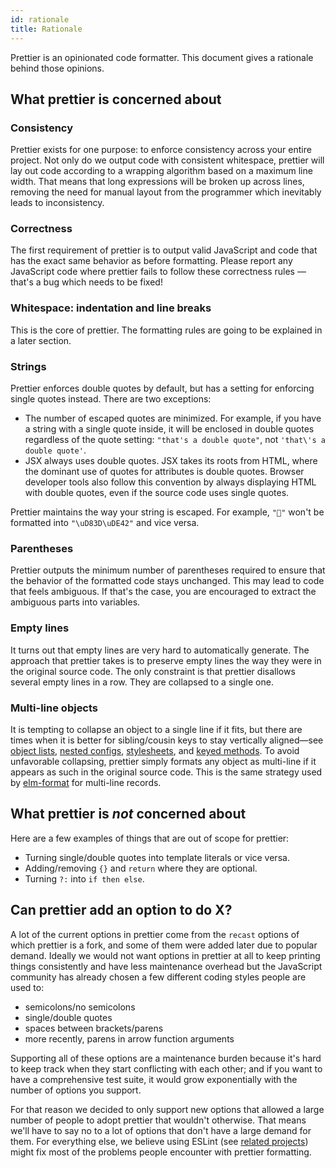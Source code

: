```yaml
---
id: rationale
title: Rationale
---
```


Prettier is an opinionated code formatter. This document gives a rationale behind those opinions.

## What prettier is concerned about

### Consistency

Prettier exists for one purpose: to enforce consistency across your entire project. Not only do we output code with consistent whitespace, prettier will lay out code according to a wrapping algorithm based on a maximum line width. That means that long expressions will be broken up across lines, removing the need for manual layout from the programmer which inevitably leads to inconsistency.

### Correctness

The first requirement of prettier is to output valid JavaScript and code that has the exact same behavior as before formatting. Please report any JavaScript code where prettier fails to follow these correctness rules — that's a bug which needs to be fixed!

### Whitespace: indentation and line breaks

This is the core of prettier. The formatting rules are going to be explained in a later section.

### Strings

Prettier enforces double quotes by default, but has a setting for enforcing single quotes instead. There are two exceptions:

* The number of escaped quotes are minimized. For example, if you have a string with a single quote inside, it will be enclosed in double quotes regardless of the quote setting: `"that's a double quote"`, not `'that\'s a double quote'`.
* JSX always uses double quotes. JSX takes its roots from HTML, where the dominant use of quotes for attributes is double quotes. Browser developer tools also follow this convention by always displaying HTML with double quotes, even if the source code uses single quotes.

Prettier maintains the way your string is escaped. For example, `"🙂"` won't be formatted into `"\uD83D\uDE42"` and vice versa.

### Parentheses

Prettier outputs the minimum number of parentheses required to ensure that the behavior of the formatted code stays unchanged. This may lead to code that feels ambiguous. If that's the case, you are encouraged to extract the ambiguous parts into variables.

### Empty lines

It turns out that empty lines are very hard to automatically generate. The approach that prettier takes is to preserve empty lines the way they were in the original source code. The only constraint is that prettier disallows several empty lines in a row. They are collapsed to a single one.

### Multi-line objects

It is tempting to collapse an object to a single line if it fits, but there are times when it is better for sibling/cousin keys to stay vertically aligned—see [object lists], [nested configs], [stylesheets], and [keyed methods]. To avoid unfavorable collapsing, prettier simply formats any object as multi-line if it appears as such in the original source code. This is the same strategy used by [elm-format] for multi-line records.

[object lists]: https://github.com/prettier/prettier/issues/74#issue-199965534
[nested configs]: https://github.com/prettier/prettier/issues/88#issuecomment-275448346
[stylesheets]: https://github.com/prettier/prettier/issues/74#issuecomment-275262094
[keyed methods]: https://github.com/prettier/prettier/pull/495#issuecomment-275745434
[elm-format]: https://github.com/prettier/prettier/issues/74#issuecomment-275621526

## What prettier is _not_ concerned about

Here are a few examples of things that are out of scope for prettier:

* Turning single/double quotes into template literals or vice versa.
* Adding/removing `{}` and `return` where they are optional.
* Turning `?:` into `if then else`.

## Can prettier add an option to do X?

A lot of the current options in prettier come from the `recast` options of which prettier is a fork, and some of them were added later due to popular demand. Ideally we would not want options in prettier at all to keep printing things consistently and have less maintenance overhead but the JavaScript community has already chosen a few different coding styles people are used to:

* semicolons/no semicolons
* single/double quotes
* spaces between brackets/parens
* more recently, parens in arrow function arguments

Supporting all of these options are a maintenance burden because it's hard to keep track when they start conflicting with each other; and if you want to have a comprehensive test suite, it would grow exponentially with the number of options you support.

For that reason we decided to only support new options that allowed a large number of people to adopt prettier that wouldn't otherwise. That means we'll have to say no to a lot of options that don't have a large demand for them. For everything else, we believe using ESLint (see [related projects](related-projects.md)) might fix most of the problems people encounter with prettier formatting.

<!--
### Semi-colons

...TBD...

## Formatting rules

... TBD ...


### Function calls


### Method calls


### JSX


### Boolean expressions


### String concatenation
-->
